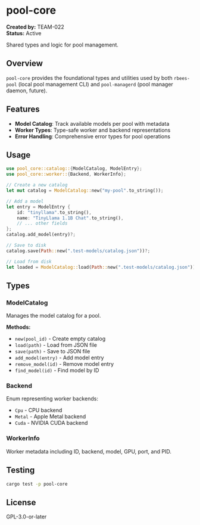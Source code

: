 # pool-core

**Created by:** TEAM-022  
**Status:** Active

Shared types and logic for pool management.

## Overview

`pool-core` provides the foundational types and utilities used by both `rbees-pool` (local pool management CLI) and `pool-managerd` (pool manager daemon, future).

## Features

- **Model Catalog**: Track available models per pool with metadata
- **Worker Types**: Type-safe worker and backend representations
- **Error Handling**: Comprehensive error types for pool operations

## Usage

```rust
use pool_core::catalog::{ModelCatalog, ModelEntry};
use pool_core::worker::{Backend, WorkerInfo};

// Create a new catalog
let mut catalog = ModelCatalog::new("my-pool".to_string());

// Add a model
let entry = ModelEntry {
    id: "tinyllama".to_string(),
    name: "TinyLlama 1.1B Chat".to_string(),
    // ... other fields
};
catalog.add_model(entry)?;

// Save to disk
catalog.save(Path::new(".test-models/catalog.json"))?;

// Load from disk
let loaded = ModelCatalog::load(Path::new(".test-models/catalog.json"))?;
```

## Types

### ModelCatalog

Manages the model catalog for a pool.

**Methods:**
- `new(pool_id)` - Create empty catalog
- `load(path)` - Load from JSON file
- `save(path)` - Save to JSON file
- `add_model(entry)` - Add model entry
- `remove_model(id)` - Remove model entry
- `find_model(id)` - Find model by ID

### Backend

Enum representing worker backends:
- `Cpu` - CPU backend
- `Metal` - Apple Metal backend
- `Cuda` - NVIDIA CUDA backend

### WorkerInfo

Worker metadata including ID, backend, model, GPU, port, and PID.

## Testing

```bash
cargo test -p pool-core
```

## License

GPL-3.0-or-later

